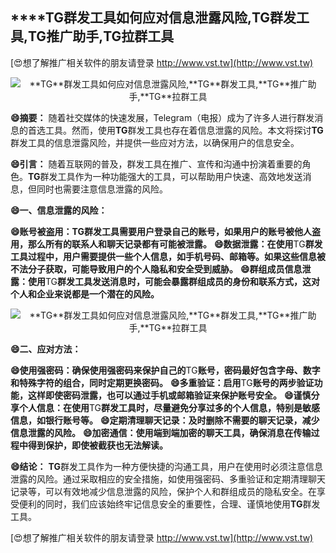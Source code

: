 ## ****TG**群发工具如何应对信息泄露风险,**TG**群发工具,**TG**推广助手,**TG**拉群工具**

[😍想了解推广相关软件的朋友请登录 http://www.vst.tw](http://www.vst.tw)

 <center><img src="https://vst.tw/MP4/tuiguang/png/0.png" alt="**TG**群发工具如何应对信息泄露风险,**TG**群发工具,**TG**推广助手,**TG**拉群工具"></center>

**😄摘要：**
随着社交媒体的快速发展，Telegram（电报）成为了许多人进行群发消息的首选工具。然而，使用**TG**群发工具也存在着信息泄露的风险。本文将探讨**TG**群发工具的信息泄露风险，并提供一些应对方法，以确保用户的信息安全。

**😄引言：**
随着互联网的普及，群发工具在推广、宣传和沟通中扮演着重要的角色。**TG**群发工具作为一种功能强大的工具，可以帮助用户快速、高效地发送消息，但同时也需要注意信息泄露的风险。

**😄一、信息泄露的风险：**

**😄账号被盗用：**TG**群发工具需要用户登录自己的账号，如果用户的账号被他人盗用，那么所有的联系人和聊天记录都有可能被泄露。**
**😄数据泄露：在使用**TG**群发工具过程中，用户需要提供一些个人信息，如手机号码、邮箱等。如果这些信息被不法分子获取，可能导致用户的个人隐私和安全受到威胁。**
**😄群组成员信息泄露：使用**TG**群发工具发送消息时，可能会暴露群组成员的身份和联系方式，这对个人和企业来说都是一个潜在的风险。**

 <center><img src="https://vst.tw/MP4/tuiguang/png/1.png" alt="**TG**群发工具如何应对信息泄露风险,**TG**群发工具,**TG**推广助手,**TG**拉群工具"></center>

**😄二、应对方法：**

**😄使用强密码：确保使用强密码来保护自己的**TG**账号，密码最好包含字母、数字和特殊字符的组合，同时定期更换密码。**
**😄多重验证：启用**TG**账号的两步验证功能，这样即使密码泄露，也可以通过手机或邮箱验证来保护账号安全。**
**😄谨慎分享个人信息：在使用**TG**群发工具时，尽量避免分享过多的个人信息，特别是敏感信息，如银行账号等。**
**😄定期清理聊天记录：及时删除不需要的聊天记录，减少信息泄露的风险。**
**😄加密通信：使用端到端加密的聊天工具，确保消息在传输过程中得到保护，即使被截获也无法解读。**

**😄结论：**
**TG**群发工具作为一种方便快捷的沟通工具，用户在使用时必须注意信息泄露的风险。通过采取相应的安全措施，如使用强密码、多重验证和定期清理聊天记录等，可以有效地减少信息泄露的风险，保护个人和群组成员的隐私安全。在享受便利的同时，我们应该始终牢记信息安全的重要性，合理、谨慎地使用**TG**群发工具。

[😍想了解推广相关软件的朋友请登录 http://www.vst.tw](http://www.vst.tw)



